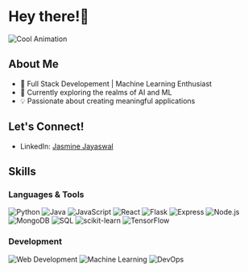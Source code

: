 # Hey there!👋
![Cool Animation](https://user-images.githubusercontent.com/74038190/236119160-976a0405-caa7-470c-9356-16d43402ea0a.gif)

## About Me

- 🚀 Full Stack Developement | Machine Learning Enthusiast
- 🌱 Currently exploring the realms of AI and ML
- 💡 Passionate about creating meaningful applications

## Let's Connect!

- LinkedIn: [Jasmine Jayaswal](https://www.linkedin.com/in/jasmine-jayaswal-3b3181251/)

## Skills

### Languages & Tools

![Python](https://img.shields.io/badge/-Python-blue?style=flat-square&logo=python&logoColor=white) ![Java](https://img.shields.io/badge/-Java-orange?style=flat-square&logo=java&logoColor=white) ![JavaScript](https://img.shields.io/badge/-JavaScript-yellow?style=flat-square&logo=javascript&logoColor=white) ![React](https://img.shields.io/badge/-React-blue?style=flat-square&logo=react&logoColor=white) ![Flask](https://img.shields.io/badge/-Flask-black?style=flat-square&logo=flask&logoColor=white) 
![Express](https://img.shields.io/badge/-Express-black?style=flat-square&logo=express&logoColor=white) ![Node.js](https://img.shields.io/badge/-Node.js-green?style=flat-square&logo=node.js&logoColor=white) ![MongoDB](https://img.shields.io/badge/-MongoDB-green?style=flat-square&logo=mongodb&logoColor=white) ![SQL](https://img.shields.io/badge/-SQL-blue?style=flat-square&logo=postgresql&logoColor=white) 
![scikit-learn](https://img.shields.io/badge/-scikit--learn-blue?style=flat-square&logo=scikit-learn&logoColor=white) ![TensorFlow](https://img.shields.io/badge/-TensorFlow-orange?style=flat-square&logo=tensorflow&logoColor=white)

### Development

![Web Development](https://img.shields.io/badge/-Web_Development-purple?style=flat-square) ![Machine Learning](https://img.shields.io/badge/-Machine_Learning-green?style=flat-square) ![DevOps](https://img.shields.io/badge/-DevOps-blueviolet?style=flat-square)
